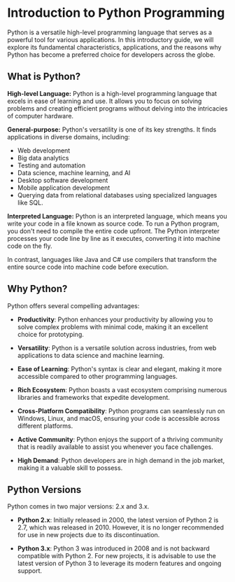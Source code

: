# Introduction to Python Programming

Python is a versatile high-level programming language that serves as a powerful tool for various applications. In this introductory guide, we will explore its fundamental characteristics, applications, and the reasons why Python has become a preferred choice for developers across the globe.

## What is Python?

**High-level Language:** Python is a high-level programming language that excels in ease of learning and use. It allows you to focus on solving problems and creating efficient programs without delving into the intricacies of computer hardware.

**General-purpose:** Python's versatility is one of its key strengths. It finds applications in diverse domains, including:

- Web development
- Big data analytics
- Testing and automation
- Data science, machine learning, and AI
- Desktop software development
- Mobile application development
- Querying data from relational databases using specialized languages like SQL.

**Interpreted Language:** Python is an interpreted language, which means you write your code in a file known as source code. To run a Python program, you don't need to compile the entire code upfront. The Python interpreter processes your code line by line as it executes, converting it into machine code on the fly.

In contrast, languages like Java and C# use compilers that transform the entire source code into machine code before execution.

## Why Python?

Python offers several compelling advantages:

- **Productivity**: Python enhances your productivity by allowing you to solve complex problems with minimal code, making it an excellent choice for prototyping.

- **Versatility**: Python is a versatile solution across industries, from web applications to data science and machine learning.

- **Ease of Learning**: Python's syntax is clear and elegant, making it more accessible compared to other programming languages.

- **Rich Ecosystem**: Python boasts a vast ecosystem comprising numerous libraries and frameworks that expedite development.

- **Cross-Platform Compatibility**: Python programs can seamlessly run on Windows, Linux, and macOS, ensuring your code is accessible across different platforms.

- **Active Community**: Python enjoys the support of a thriving community that is readily available to assist you whenever you face challenges.

- **High Demand**: Python developers are in high demand in the job market, making it a valuable skill to possess.

## Python Versions

Python comes in two major versions: 2.x and 3.x.

- **Python 2.x**: Initially released in 2000, the latest version of Python 2 is 2.7, which was released in 2010. However, it is no longer recommended for use in new projects due to its discontinuation.

- **Python 3.x**: Python 3 was introduced in 2008 and is not backward compatible with Python 2. For new projects, it is advisable to use the latest version of Python 3 to leverage its modern features and ongoing support.
